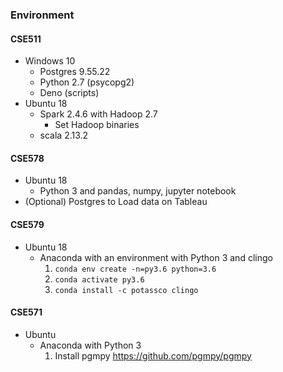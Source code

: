 ### Environment

#### CSE511 

  - Windows 10
    - Postgres 9.55.22
    - Python 2.7 (psycopg2)
    - Deno (scripts)
  - Ubuntu 18
    - Spark 2.4.6 with Hadoop 2.7
      - Set Hadoop binaries
    - scala 2.13.2

#### CSE578

  - Ubuntu 18
    - Python 3 and pandas, numpy, jupyter notebook
  - (Optional) Postgres to Load data on Tableau

#### CSE579

  - Ubuntu 18
    - Anaconda with an environment with Python 3 and clingo
      1. `conda env create -n=py3.6 python=3.6`
      2. `conda activate py3.6`
      3. `conda install -c potassco clingo`

#### CSE571
  
  - Ubuntu
    - Anaconda with Python 3
      1. Install pgmpy https://github.com/pgmpy/pgmpy 